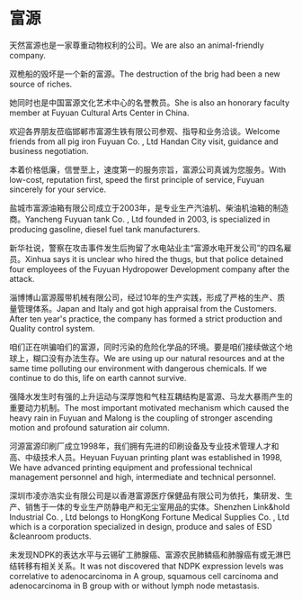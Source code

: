 # 富源

<p><span class="chinese">天然富源也是一家尊重动物权利的公司。</span><span class="english">We are also an animal-friendly company.</span></p>

<p><span class="chinese">双桅船的毁坏是一个新的富源。</span><span class="english">The destruction of the brig had been a new source of riches.</span></p>

<p><span class="chinese">她同时也是中国富源文化艺术中心的名誉教员。</span><span class="english">She is also an honorary faculty member at Fuyuan Cultural Arts Center in China.</span></p>

<p><span class="chinese">欢迎各界朋友莅临邯郸市富源生铁有限公司参观、指导和业务洽谈。</span><span class="english">Welcome friends from all pig iron Fuyuan Co. , Ltd Handan City visit, guidance and business negotiation.</span></p>

<p><span class="chinese">本着价格低廉，信誉至上，速度第一的服务宗旨，富源公司真诚为您服务。</span><span class="english">With low-cost, reputation first, speed the first principle of service, Fuyuan sincerely for your service.</span></p>

<p><span class="chinese">盐城市富源油箱有限公司成立于2003年，是专业生产汽油机、柴油机油箱的制造商。</span><span class="english">Yancheng Fuyuan tank Co. , Ltd founded in 2003, is specialized in producing gasoline, diesel fuel tank manufacturers.</span></p>

<p><span class="chinese">新华社说，警察在攻击事件发生后拘留了水电站业主“富源水电开发公司”的四名雇员。</span><span class="english">Xinhua says it is unclear who hired the thugs, but that police detained four employees of the Fuyuan Hydropower Development company after the attack.</span></p>

<p><span class="chinese">淄博博山富源履带机械有限公司，经过10年的生产实践，形成了严格的生产、质量管理体系。</span><span class="english">Japan and Italy and got high appraisal from the Customers. After ten year's practice, the company has formed a strict production and Quality control system.</span></p>

<p><span class="chinese">咱们正在哄骗咱们的富源，同时污染的危险化学品的环境。要是咱们接续做这个地球上，糊口没有办法生存。</span><span class="english">We are using up our natural resources and at the same time polluting our environment with dangerous chemicals. If we continue to do this, life on earth cannot survive.</span></p>

<p><span class="chinese">强降水发生时有强的上升运动与深厚饱和气柱互耦结构是富源、马龙大暴雨产生的重要动力机制。</span><span class="english">The most important motivated mechanism which caused the heavy rain in Fuyuan and Malong is the coupling of stronger ascending motion and profound saturation air column.</span></p>

<p><span class="chinese">河源富源印刷厂成立1998年，我们拥有先进的印刷设备及专业技术管理人才和高、中级技术人员。</span><span class="english">Heyuan Fuyuan printing plant was established in 1998, We have advanced printing equipment and professional technical management personnel and high, intermediate and technical personnel.</span></p>

<p><span class="chinese">深圳市凌亦浩实业有限公司是以香港富源医疗保健品有限公司为依托，集研发、生产、销售于一体的专业生产防静电产和无尘室用品的实体。</span><span class="english">Shenzhen Link&hold Industrial Co. , Ltd belongs to HongKong Fortune Medical Supplies Co. , Ltd which is a corporation specialized in design, produce and sales of ESD &cleanroom products.</span></p>

<p><span class="chinese">未发现NDPK的表达水平与云锡矿工肺腺癌、富源农民肺鳞癌和肺腺癌有或无淋巴结转移有相关关系。</span><span class="english">It was not discovered that NDPK expression levels was correlative to adenocarcinoma in A group, squamous cell carcinoma and adenocarcinoma in B group with or without lymph node metastasis.</span></p>

